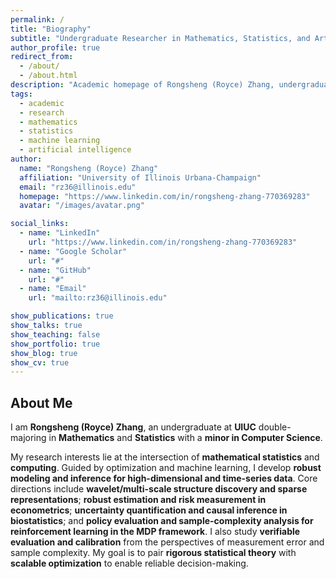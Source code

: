```yaml
---
permalink: /
title: "Biography"
subtitle: "Undergraduate Researcher in Mathematics, Statistics, and Artificial Intelligence"
author_profile: true
redirect_from:
  - /about/
  - /about.html
description: "Academic homepage of Rongsheng (Royce) Zhang, undergraduate at UIUC majoring in Mathematics and Statistics with a minor in Computer Science. Focused on AI, data optimization, and applied mathematics."
tags:
  - academic
  - research
  - mathematics
  - statistics
  - machine learning
  - artificial intelligence
author:
  name: "Rongsheng (Royce) Zhang"
  affiliation: "University of Illinois Urbana-Champaign"
  email: "rz36@illinois.edu"
  homepage: "https://www.linkedin.com/in/rongsheng-zhang-770369283"
  avatar: "/images/avatar.png"

social_links:
  - name: "LinkedIn"
    url: "https://www.linkedin.com/in/rongsheng-zhang-770369283"
  - name: "Google Scholar"
    url: "#"
  - name: "GitHub"
    url: "#"
  - name: "Email"
    url: "mailto:rz36@illinois.edu"

show_publications: true
show_talks: true
show_teaching: false
show_portfolio: true
show_blog: true
show_cv: true
---
```


## About Me
I am **Rongsheng (Royce) Zhang**, an undergraduate at **UIUC** double-majoring in **Mathematics** and **Statistics** with a **minor in Computer Science**. 

My research interests lie at the intersection of **mathematical statistics** and **computing**. Guided by optimization and machine learning, I develop **robust modeling and inference for high-dimensional and time-series data**. Core directions include **wavelet/multi-scale structure discovery and sparse representations**; **robust estimation and risk measurement in econometrics**; **uncertainty quantification and causal inference in biostatistics**; and **policy evaluation and sample-complexity analysis for reinforcement learning in the MDP framework**. I also study **verifiable evaluation and calibration** from the perspectives of measurement error and sample complexity. My goal is to pair **rigorous statistical theory** with **scalable optimization** to enable reliable decision-making.
